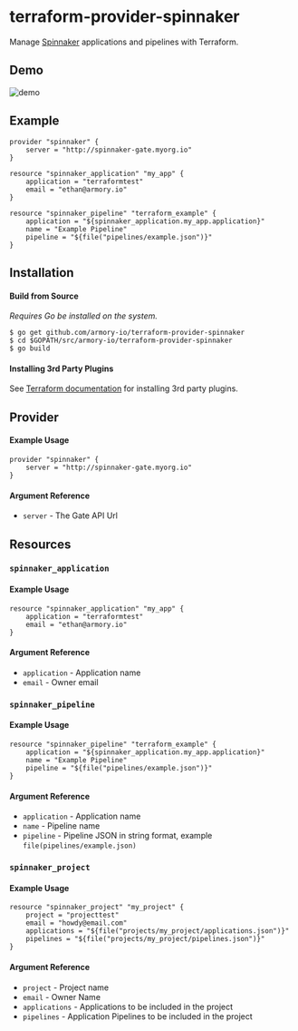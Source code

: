 # terraform-provider-spinnaker

Manage [Spinnaker](https://spinnaker.io) applications and pipelines with Terraform.

## Demo

![demo](https://d2ddoduugvun08.cloudfront.net/items/1A0A1C2C1M243j0b2u16/Screen%20Recording%202018-11-23%20at%2012.18%20PM.gif)

## Example

```
provider "spinnaker" {
    server = "http://spinnaker-gate.myorg.io"
}

resource "spinnaker_application" "my_app" {
    application = "terraformtest"
    email = "ethan@armory.io"
}

resource "spinnaker_pipeline" "terraform_example" {
    application = "${spinnaker_application.my_app.application}"
    name = "Example Pipeline"
    pipeline = "${file("pipelines/example.json")}"
}
```

## Installation

#### Build from Source

_Requires Go be installed on the system._

```
$ go get github.com/armory-io/terraform-provider-spinnaker
$ cd $GOPATH/src/armory-io/terraform-provider-spinnaker
$ go build
```

#### Installing 3rd Party Plugins

See [Terraform documentation](https://www.terraform.io/docs/configuration/providers.html#third-party-plugins) for installing 3rd party plugins.

## Provider

#### Example Usage

```
provider "spinnaker" {
    server = "http://spinnaker-gate.myorg.io"
}
```

#### Argument Reference

* `server` - The Gate API Url


## Resources

### `spinnaker_application`

#### Example Usage

```
resource "spinnaker_application" "my_app" {
    application = "terraformtest"
    email = "ethan@armory.io"
}
```
#### Argument Reference
* `application` - Application name
* `email` - Owner email

### `spinnaker_pipeline`

#### Example Usage

```
resource "spinnaker_pipeline" "terraform_example" {
    application = "${spinnaker_application.my_app.application}"
    name = "Example Pipeline"
    pipeline = "${file("pipelines/example.json")}"
}
```

#### Argument Reference

* `application` - Application name
* `name` - Pipeline name
* `pipeline` - Pipeline JSON in string format, example `file(pipelines/example.json)`

### `spinnaker_project`

#### Example Usage

```
resource "spinnaker_project" "my_project" {
    project = "projecttest"
    email = "howdy@email.com"
    applications = "${file("projects/my_project/applications.json")}"
    pipelines = "${file("projects/my_project/pipelines.json")}"
}
```

#### Argument Reference

* `project` - Project name
* `email` - Owner Name
* `applications` - Applications to be included in the project
* `pipelines` - Application Pipelines to be included in the project